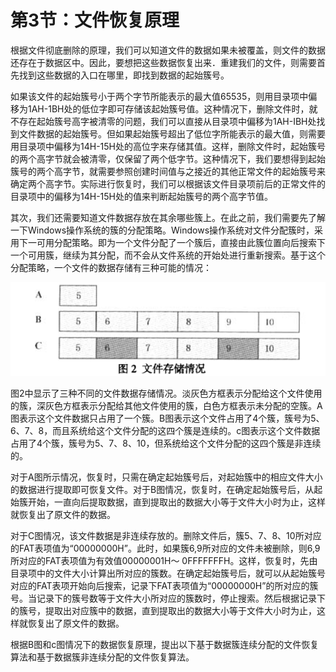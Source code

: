 # 第3节：文件恢复原理

  根据文件彻底删除的原理，我们可以知道文件的数据如果未被覆盖，则文件的数据还存在于数据区中。因此，要想把这些数据恢复出来．重建我们的文件，则需要首先找到这些数据的入口在哪里，即找到数据的起始簇号。

  如果该文件的起始簇号小于两个字节所能表示的最大值65535，则用目录项中偏移为1AH-1BH处的低位字即可存储该起始簇号值。这种情况下，删除文件时，就不存在起始簇号高字被清零的问题，我们可以直接从目录项中偏移为1AH-IBH处找到文件数据的起始簇号。但如果起始簇号超出了低位字所能表示的最大值，则需要用目录项中偏移为14H-15H处的高位字来存储其值。这样，删除文件时，起始簇号的两个高字节就会被清零，仅保留了两个低字节。这种情况下，我们要想得到起始簇号的两个高字节，就需要参照创建时间值与之接近的其他正常文件的起始簇号来确定两个高字节。实际进行恢复时，我们可以根据该文件目录项前后的正常文件的目录项中的偏移为14H-15H处的值来判断起始簇号的两个高字节值。

  其次，我们还需要知道文件数据存放在其余哪些簇上。在此之前，我们需要先了解一下Windows操作系统的簇的分配策略。Windows操作系统对文件分配簇时，采用下一可用分配策略。即为一个文件分配了一个簇后，直接由此簇位置向后搜索下一个可用簇，继续为其分配，而不会从文件系统的开始处进行重新搜索。基于这个分配策略，一个文件的数据存储有三种可能的情况：

![1.3.1](../IMG/1.3.1.png)

  图2中显示了三种不同的文件数据存储情况。淡灰色方框表示分配给这个文件使用的簇，深灰色方框表示分配给其他文件使用的簇，白色方框表示未分配的空簇。A图表示这个文件数据只占用了一个簇。B图表示这个文件占用了4个簇，簇号为5、6、7、8，而且系统给这个文件分配的这四个簇是连续的。c图表示这个文件数据占用了4个簇，簇号为5、7、8、10，但系统给这个文件分配的这四个簇是非连续的。

  对于A图所示情况，恢复时，只需在确定起始簇号后，对起始簇中的相应文件大小的数据进行提取即可恢复文件。对于B图情况，恢复时，在确定起始簇号后，从起始簇开始，一直向后提取数据，直到提取出的数据大小等于文件大小时为止，这样就恢复出了原文件的数据。

  对于C图情况，该文件数据是非连续存放的。删除文件后，簇5、7、8、10所对应的FAT表项值为“00000000H”。此时，如果簇6,9所对应的文件未被删除，则6,9所对应的FAT表项值为有效值00000001H～ 0FFFFFFFH。这样，恢复时，先由目录项中的文件大小计算出所对应的簇数。在确定起始簇号后，就可以从起始簇号对应的FAT表项开始向后搜索，记录下FAT表项值为“00000000H”的所对应的簇号。当记录下的簇号数等于文件大小所对应的簇数时，停止搜索。然后根据记录下的簇号，提取出对应簇中的数据，直到提取出的数据大小等于文件大小时为止，这样就恢复出了原文件的数据。

  根据B图和c图情况下的数据恢复原理，提出以下基于数据簇连续分配的文件恢复算法和基于数据簇非连续分配的文件恢复算法。

